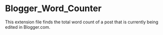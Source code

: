 # Blogger_Word_Counter
This extension file finds the total word count of a post that is currently being edited in Blogger.com. 
